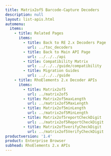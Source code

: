 ```yaml
---
title: Matrix2of5 Barcode-Capture Decoders
description: null
layout: list-apis.html
automenu:
  items:
    - title: Related Pages
      items:
        - title: Back to RE 2.x Decoders Page
          url: ../toc_decoders
        - title: Back to Main API Page
          url: ../../../api
        - title: Compatibility Matrix
          url: ../../../guide/compatibility
        - title: Migration Guides
          url: ../../../guide
    - title: RhoElements 2.x Decoder APIs
      items:
        - title: Matrix2of5
          url: ../matrix2of5
        - title: Matrix2of5maxLength
          url: ../matrix2of5MaxLength
        - title: Matrix2of5minLength
          url: ../matrix2of5MinLength
        - title: Matrix2of5reportCheckDigit
          url: ../matrix2of5ReportCheckDigit
        - title: Matrix2of5verifyCheckDigit
          url: ../matrix2of5VerifyCheckDigit
productversion: '1.4'
product: Enterprise Browser
subhead: RhoElements 2.x APIs
---
```




